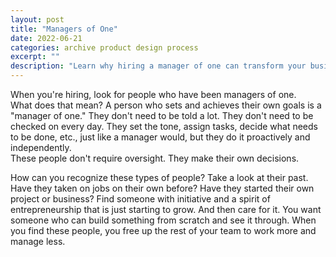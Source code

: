 ```yaml
---
layout: post
title: "Managers of One"
date: 2022-06-21
categories: archive product design process
excerpt: ""
description: "Learn why hiring a manager of one can transform your business with self-sufficient, proactive team members who deliver results without constant oversight."
---
```


<!-- ## Managers of One  -->

When you're hiring, look for people who have been managers of one.  
What does that mean? A person who sets and achieves their own goals is a "manager of one." They don't need to be told a lot. They don't need to be checked on every day. They set the tone, assign tasks, decide what needs to be done, etc., just like a manager would, but they do it proactively and independently.  
These people don't require oversight. They make their own decisions.

How can you recognize these types of people? Take a look at their past. Have they taken on jobs on their own before? Have they started their own project or business? Find someone with initiative and a spirit of entrepreneurship that is just starting to grow. And then care for it.
You want someone who can build something from scratch and see it through. When you find these people, you free up the rest of your team to work more and manage less.
